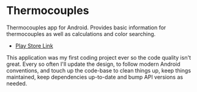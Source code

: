 # Thermocouples

Thermocouples app for Android. Provides basic information for thermocouples as well as calculations and color searching.

- [Play Store Link](https://play.google.com/store/apps/details?id=com.southerntemp.thermocouples)

This application was my first coding project ever so the code quality isn't great.
Every so often I'll update the design, to follow modern Android conventions, and touch up the code-base to clean things up, keep things maintained, keep dependencies up-to-date and bump API versions as needed.
